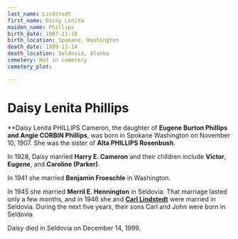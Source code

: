 ```yaml
---
last_name: Lindstedt
first_name: Daisy Lenita
maiden_name: Phillips
birth_date: 1907-11-10
birth_location: Spokane, Washington
death_date: 1999-12-14
death_location: Seldovia, Alaska
cemetery: Not in cemetery
cemetery_plot: 

---
```

# Daisy Lenita Phillips

**Daisy Lenita PHILLIPS Cameron, the daughter of **Eugene Burton Phillips and Angie CORBIN Phillips**, was born in Spokane Washington on November 10, 1907. She was the sister of **Alta PHILLIPS Rosenbush**.

In 1928, Daisy married **Harry E. Cameron** and their children include **Victor**, **Eugene**, and **Caroline (Parker)**.

In 1941 she married **Benjamin Froeschle** in Washington. 

In 1945 she married **Merril E. Hennington** in Seldovia.  That marriage lasted only a few months, and in 1946 she and [**Carl Lindstedt**](./Lindstedt_Carl_Gosta_Sr.md) were married in Seldovia. During the next five years, their sons Carl and John were born in Seldovia.

Daisy died in Seldovia on December 14, 1999.


